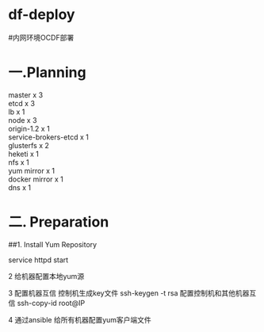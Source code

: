 # df-deploy
#内网环境OCDF部署
# 一.Planning
master x 3   
etcd x 3    
lb x 1    
node x 3  
origin-1.2 x 1    
service-brokers-etcd x 1    
glusterfs x 2    
heketi x 1    
nfs x 1    
yum mirror x 1    
docker mirror x 1    
dns x 1     


# 二. Preparation
    
##1. Install Yum Repository   

  service httpd start    
     
  2 给机器配置本地yum源
     
     
  3 配置机器互信
     控制机生成key文件 ssh-keygen -t rsa
     配置控制机和其他机器互信  ssh-copy-id root@IP

  4 通过ansible 给所有机器配置yum客户端文件
